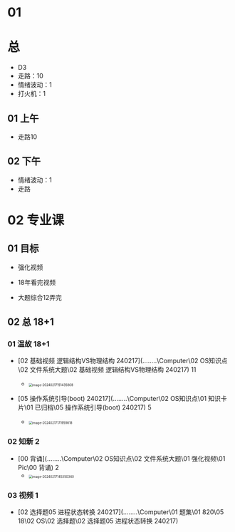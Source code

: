 # 01 



# 总

* D3
* 走路：10
* 情绪波动：1
* 打火机：1



## 01 上午 

* 走路10

## 02 下午

* 情绪波动：1
* 走路



# 02 专业课



## 01 目标

* 强化视频

* 18年看完视频

* 大题综合12弄完

  



## 02 总 18+1



### 01 温故 18+1

*  [02 基础视频 逻辑结构VS物理结构 240217](..\..\..\..\Computer\02 OS知识点\02 文件系统大题\02 基础视频 逻辑结构VS物理结构 240217) 11
   *  <img src="https://cvp.oss-cn-shanghai.aliyuncs.com/picgo/202402171514878.png" alt="image-20240217151435808" style="zoom:50%;" />

*  [05 操作系统引导(boot) 240217](..\..\..\..\Computer\02 OS知识点\01 知识卡片\01 已归档\05 操作系统引导(boot) 240217)  5
   *  <img src="https://cvp.oss-cn-shanghai.aliyuncs.com/picgo/202402171719946.png" alt="image-20240217171959818" style="zoom:50%;" />




### 02 知新 2

* [00 背诵](..\..\..\..\Computer\02 OS知识点\02 文件系统大题\01 强化视频\01 Pic\00 背诵) 2
  * <img src="https://cvp.oss-cn-shanghai.aliyuncs.com/picgo/202402171453400.png" alt="image-20240217145350340" style="zoom:50%;" />




### 03 视频 1

*  [02 选择题05 进程状态转换 240217](..\..\..\..\Computer\01 题集\01 820\05 18\02 OS\02 选择题\02 选择题05 进程状态转换 240217)  





